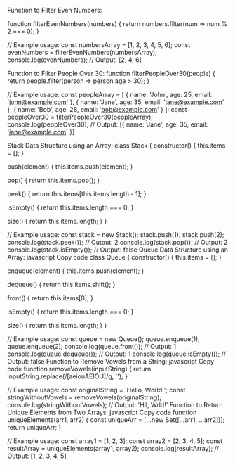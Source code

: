 Function to Filter Even Numbers:


function filterEvenNumbers(numbers) {
  return numbers.filter(num => num % 2 === 0);
}

// Example usage:
const numbersArray = [1, 2, 3, 4, 5, 6];
const evenNumbers = filterEvenNumbers(numbersArray);
console.log(evenNumbers); // Output: [2, 4, 6]

Function to Filter People Over 30:
function filterPeopleOver30(people) {
  return people.filter(person => person.age > 30);
}

// Example usage:
const peopleArray = [
  { name: 'John', age: 25, email: 'john@example.com' },
  { name: 'Jane', age: 35, email: 'jane@example.com' },
  { name: 'Bob', age: 28, email: 'bob@example.com' }
];
const peopleOver30 = filterPeopleOver30(peopleArray);
console.log(peopleOver30); // Output: [{ name: 'Jane', age: 35, email: 'jane@example.com' }]



Stack Data Structure using an Array:
class Stack {
  constructor() {
    this.items = [];
  }

  push(element) {
    this.items.push(element);
  }

  pop() {
    return this.items.pop();
  }

  peek() {
    return this.items[this.items.length - 1];
  }

  isEmpty() {
    return this.items.length === 0;
  }

  size() {
    return this.items.length;
  }
}

// Example usage:
const stack = new Stack();
stack.push(1);
stack.push(2);
console.log(stack.peek()); // Output: 2
console.log(stack.pop());  // Output: 2
console.log(stack.isEmpty()); // Output: false
Queue Data Structure using an Array:
javascript
Copy code
class Queue {
  constructor() {
    this.items = [];
  }

  enqueue(element) {
    this.items.push(element);
  }

  dequeue() {
    return this.items.shift();
  }

  front() {
    return this.items[0];
  }

  isEmpty() {
    return this.items.length === 0;
  }

  size() {
    return this.items.length;
  }
}

// Example usage:
const queue = new Queue();
queue.enqueue(1);
queue.enqueue(2);
console.log(queue.front()); // Output: 1
console.log(queue.dequeue());  // Output: 1
console.log(queue.isEmpty()); // Output: false
Function to Remove Vowels from a String:
javascript
Copy code
function removeVowels(inputString) {
  return inputString.replace(/[aeiouAEIOU]/g, '');
}

// Example usage:
const originalString = 'Hello, World!';
const stringWithoutVowels = removeVowels(originalString);
console.log(stringWithoutVowels); // Output: 'Hll, Wrld!'
Function to Return Unique Elements from Two Arrays:
javascript
Copy code
function uniqueElements(arr1, arr2) {
  const uniqueArr = [...new Set([...arr1, ...arr2])];
  return uniqueArr;
}

// Example usage:
const array1 = [1, 2, 3];
const array2 = [2, 3, 4, 5];
const resultArray = uniqueElements(array1, array2);
console.log(resultArray); // Output: [1, 2, 3, 4, 5]

